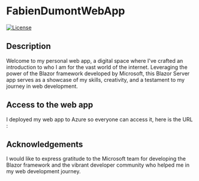 # FabienDumontWebApp

[![License](https://img.shields.io/badge/license-MIT-blue.svg)](LICENSE)

## Description

Welcome to my personal web app, a digital space where I've crafted an introduction to who I am for the vast world of the internet. Leveraging the power of the Blazor framework developed by Microsoft, this Blazor Server app serves as a showcase of my skills, creativity, and a testament to my journey in web development.

## Access to the web app

I deployed my web app to Azure so everyone can access it, here is the URL :

## Acknowledgements

I would like to express gratitude to the Microsoft team for developing the Blazor framework and the vibrant developer community who helped me in my web development journey.
